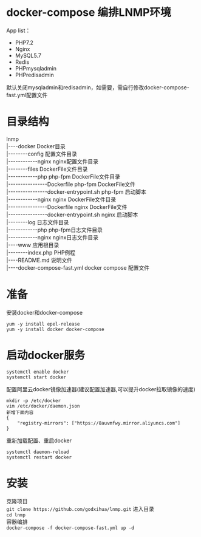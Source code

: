 # docker-compose 编排LNMP环境  
App list：
- PHP7.2  
- Nginx  
- MySQL5.7  
- Redis  
- PHPmysqladmin  
- PHPredisadmin  
  
默认关闭mysqladmin和redisadmin，如需要，需自行修改docker-compose-fast.yml配置文件  
# 目录结构  
lnmp  
|----docker                             Docker目录  
|--------config                         配置文件目录  
|------------nginx                      nginx配置文件目录  
|--------files                          DockerFile文件目录  
|------------php                        php-fpm DockerFile文件目录  
|----------------Dockerfile             php-fpm DockerFile文件  
|----------------docker-entrypoint.sh   php-fpm 启动脚本  
|------------nginx                      nginx DockerFile文件目录  
|----------------Dockerfile             nginx DockerFile文件  
|----------------docker-entrypoint.sh   nginx 启动脚本  
|--------log                            日志文件目录  
|------------php                        php-fpm日志文件目录  
|------------nginx                      nginx日志文件目录  
|----www                                应用根目录  
|--------index.php                      PHP例程  
|----README.md                          说明文件  
|----docker-compose-fast.yml            docker compose 配置文件  

# 准备  
安装docker和docker-compose  
```
yum -y install epel-release 
yum -y install docker docker-compose
```
# 启动docker服务  
```
systemctl enable docker  
systemctl start docker  
```  
配置阿里云docker镜像加速器(建议配置加速器,可以提升docker拉取镜像的速度)  
```
mkdir -p /etc/docker
vim /etc/docker/daemon.json
新增下面内容  
{
    "registry-mirrors": ["https://8auvmfwy.mirror.aliyuncs.com"]
}
```
重新加载配置、重启docker  
```
systemctl daemon-reload 
systemctl restart docker 
```
# 安装
克隆项目  
`git clone https://github.com/godxihua/lnmp.git`
进入目录  
`cd lnmp`  
容器编排  
`docker-compose -f docker-compose-fast.yml up -d`
